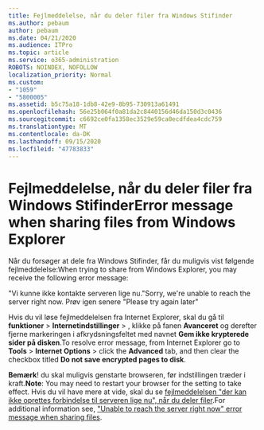 ```yaml
---
title: Fejlmeddelelse, når du deler filer fra Windows Stifinder
ms.author: pebaum
author: pebaum
ms.date: 04/21/2020
ms.audience: ITPro
ms.topic: article
ms.service: o365-administration
ROBOTS: NOINDEX, NOFOLLOW
localization_priority: Normal
ms.custom:
- "1059"
- "5800005"
ms.assetid: b5c75a18-1db8-42e9-8b95-730913a61491
ms.openlocfilehash: 56e25b064f0a81da2c8440156d46da150d3c0436
ms.sourcegitcommit: c6692ce0fa1358ec3529e59ca0ecdfdea4cdc759
ms.translationtype: MT
ms.contentlocale: da-DK
ms.lasthandoff: 09/15/2020
ms.locfileid: "47783833"
---
```

# <a name="error-message-when-sharing-files-from-windows-explorer"></a><span data-ttu-id="b7fcf-102">Fejlmeddelelse, når du deler filer fra Windows Stifinder</span><span class="sxs-lookup"><span data-stu-id="b7fcf-102">Error message when sharing files from Windows Explorer</span></span>

<span data-ttu-id="b7fcf-103">Når du forsøger at dele fra Windows Stifinder, får du muligvis vist følgende fejlmeddelelse:</span><span class="sxs-lookup"><span data-stu-id="b7fcf-103">When trying to share from Windows Explorer, you may receive the following error message:</span></span>
  
<span data-ttu-id="b7fcf-104">"Vi kunne ikke kontakte serveren lige nu.</span><span class="sxs-lookup"><span data-stu-id="b7fcf-104">"Sorry, we're unable to reach the server right now.</span></span> <span data-ttu-id="b7fcf-105">Prøv igen senere "</span><span class="sxs-lookup"><span data-stu-id="b7fcf-105">Please try again later"</span></span>
  
<span data-ttu-id="b7fcf-106">Hvis du vil løse fejlmeddelelsen fra Internet Explorer, skal du gå til **funktioner** \> **Internetindstillinger** \> , klikke på fanen **Avanceret** og derefter fjerne markeringen i afkrydsningsfeltet med navnet **Gem ikke krypterede sider på disken**.</span><span class="sxs-lookup"><span data-stu-id="b7fcf-106">To resolve error message, from Internet Explorer go to **Tools** \> **Internet Options** \> click the **Advanced** tab, and then clear the checkbox titled **Do not save encrypted pages to disk**.</span></span>
  
 <span data-ttu-id="b7fcf-107">**Bemærk**! du skal muligvis genstarte browseren, før indstillingen træder i kraft.</span><span class="sxs-lookup"><span data-stu-id="b7fcf-107">**Note**: You may need to restart your browser for the setting to take effect.</span></span> <span data-ttu-id="b7fcf-108">Hvis du vil have mere at vide, skal du se [fejlmeddelelsen "der kan ikke oprettes forbindelse til serveren lige nu", når du deler filer](https://go.microsoft.com/fwlink/?linkid=2022914).</span><span class="sxs-lookup"><span data-stu-id="b7fcf-108">For additional information see, ["Unable to reach the server right now" error message when sharing files](https://go.microsoft.com/fwlink/?linkid=2022914).</span></span>
  